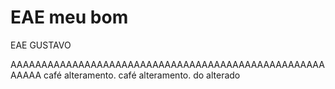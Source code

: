 # EAE meu bom
EAE GUSTAVO

AAAAAAAAAAAAAAAAAAAAAAAAAAAAAAAAAAAAAAAAAAAAAAAAAAAAAAAA
café
alteramento.
café
alteramento. do alterado 
